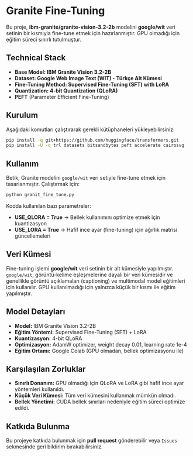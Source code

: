 # Granite Fine-Tuning

Bu proje, **ibm-granite/granite-vision-3.2-2b** modelini **google/wit** veri setinin bir kısmıyla fine-tune etmek için hazırlanmıştır. GPU olmadığı için eğitim süreci sınırlı tutulmuştur.

## Technical Stack


- **Base Model: IBM Granite Vision 3.2-2B**
- **Dataset: Google Web Image Text (WIT) - Türkçe Alt Kümesi**
- **Fine-Tuning Method: Supervised Fine-Tuning (SFT) with LoRA**
- **Quantization: 4-bit Quantization (QLoRA)**
- **PEFT** (Parameter Efficient Fine-Tuning)

## Kurulum

Aşağıdaki komutları çalıştırarak gerekli kütüphaneleri yükleyebilirsiniz:

```bash
pip install -q git+https://github.com/huggingface/transformers.git
pip install -U -q trl datasets bitsandbytes peft accelerate cairosvg
```

## Kullanım

Betik, Granite modelini `google/wit` veri setiyle fine-tune etmek için tasarlanmıştır. Çalıştırmak için:

```bash
python granit_fine_tune.py
```

Kodda kullanılan bazı parametreler:
- **USE_QLORA = True** → Bellek kullanımını optimize etmek için kuantizasyon
- **USE_LORA = True** → Hafif ince ayar (fine-tuning) için ağırlık matrisi güncellemeleri

## Veri Kümesi

Fine-tuning işlemi **google/wit** veri setinin bir alt kümesiyle yapılmıştır. `google/wit`, görüntü-kelime eşleşmelerine dayalı bir veri kümesidir ve genellikle görüntü açıklamaları (captioning) ve multimodal model eğitimleri için kullanılır. GPU kullanılmadığı için yalnızca küçük bir kısmı ile eğitim yapılmıştır.

## Model Detayları

- **Model:** IBM Granite Vision 3.2-2B
- **Eğitim Yöntemi:** Supervised Fine-Tuning (SFT) + LoRA
- **Kuantizasyon:** 4-bit QLoRA
- **Optimizasyon:** AdamW optimizer, weight decay 0.01, learning rate 1e-4
- **Eğitim Ortamı:** Google Colab (GPU olmadan, bellek optimizasyonu ile)

## Karşılaşılan Zorluklar

- **Sınırlı Donanım:** GPU olmadığı için QLoRA ve LoRA gibi hafif ince ayar yöntemleri kullanıldı.
- **Küçük Veri Kümesi:** Tüm veri kümesini kullanmak mümkün olmadı.
- **Bellek Yönetimi:** CUDA bellek sınırları nedeniyle eğitim süreci optimize edildi.

## Katkıda Bulunma

Bu projeye katkıda bulunmak için **pull request** gönderebilir veya `Issues` sekmesinde geri bildirim bırakabilirsiniz.


